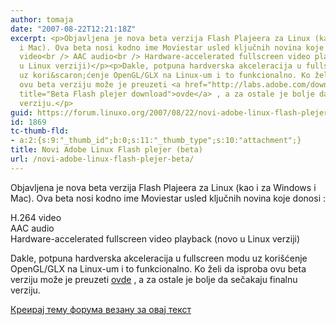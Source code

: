 ```yaml
---
author: tomaja
date: "2007-08-22T12:21:18Z"
excerpt: <p>Objavljena je nova beta verzija Flash Plajeera za Linux (kao i za Windows
  i Mac). Ova beta nosi kodno ime Moviestar usled ključnih novina koje donosi :</p>  <p>H.264
  video<br /> AAC audio<br /> Hardware-accelerated fullscreen video playback (novo
  u Linux verziji)</p><p>Dakle, potpuna hardverska akceleracija u fullscreen modu
  uz kori&scaron;ćenje OpenGL/GLX na Linux-um i to funkcionalno. Ko želi da isproba
  ovu beta verziju može je preuzeti <a href="http://labs.adobe.com/downloads/flashplayer9.html"
  title="Beta Flash plejer download">ovde</a> , a za ostale je bolje da sečakaju finalnu
  verziju.</p>
guid: https://forum.linuxo.org/2007/08/22/novi-adobe-linux-flash-plejer-beta/
id: 1869
tc-thumb-fld:
- a:2:{s:9:"_thumb_id";b:0;s:11:"_thumb_type";s:10:"attachment";}
title: Novi Adobe Linux Flash plejer (beta)
url: /novi-adobe-linux-flash-plejer-beta/
---
```

Objavljena je nova beta verzija Flash Plajeera za Linux (kao i za Windows i Mac). Ova beta nosi kodno ime Moviestar usled ključnih novina koje donosi :

H.264 video  
AAC audio  
Hardware-accelerated fullscreen video playback (novo u Linux verziji)

Dakle, potpuna hardverska akceleracija u fullscreen modu uz kori&scaron;ćenje OpenGL/GLX na Linux-um i to funkcionalno. Ko želi da isproba ovu beta verziju može je preuzeti [ovde](http://labs.adobe.com/downloads/flashplayer9.html "Beta Flash plejer download") , a za ostale je bolje da sečakaju finalnu verziju.

<!--break-->

[Креирај тему форума везану за овај текст](https://linuxo.org/nova-tema-na-forumu/?se_pid=1869)